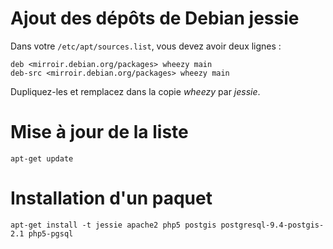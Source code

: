 # Ajout des dépôts de Debian jessie

Dans votre `/etc/apt/sources.list`, vous devez avoir deux lignes :

    deb <mirroir.debian.org/packages> wheezy main
    deb-src <mirroir.debian.org/packages> wheezy main

Dupliquez-les et remplacez dans la copie *wheezy* par *jessie*.


# Mise à jour de la liste

    apt-get update

# Installation d'un paquet

    apt-get install -t jessie apache2 php5 postgis postgresql-9.4-postgis-2.1 php5-pgsql
